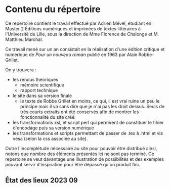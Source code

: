 # Contenu du répertoire

Ce repertoire contient le travail effectué par Adrien Mével, étudiant en Master 2 Éditions numériques et imprimées de textes littéraires à l'Université de Lille, sous la direction de Mme Florence de Chalonge et M. Matthieu Marchal.

Ce travail mené sur un an consistait en la réalisation d'une édition critique et numérique de *Pour un nouveau roman* publié en 1963 par Alain Robbe-Grillet.

On y trouvera :
- les rendus théoriques
	- mémoire scientifique
	- rapport technique
- le site dans sa version finale
	- le texte de Robbe Grillet en moins, ce qui, il est vrai ruine un peu le principe mais il va sans dire que je n'ai pas les droit dessus. Seuls de très courts extraits ont été conservés afin de montrer les fonctionnalité du site créé.
- les transformations xsl, et script perl qui permirent de constituer le fihier d'encodage puis sa version numérique
- les transformations et scripts permettant de passer de .tex à .html et vis vesa (selon la css associée au site).

Outre l'incomplétude nécessaire au site pour pouvoir être distribué ainsi, notons que nombre des éléments présentés ici ne sont pas terminé. Ce repertoire se veut davantage une illustration de possibilités et des exemples pouvant servir d'inspiration pour être dépassé qu'un produit fini.

## État des lieux 2023 09


